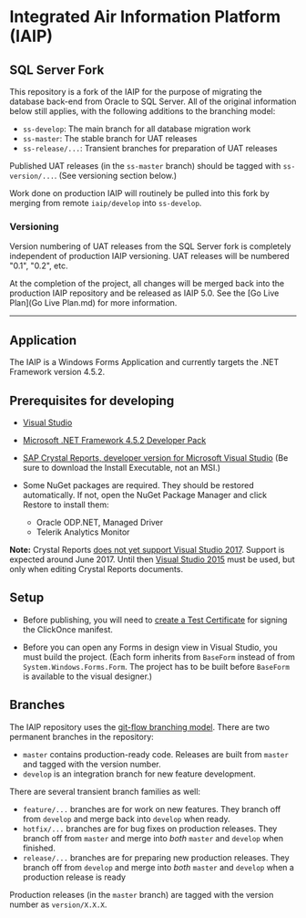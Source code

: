 # Integrated Air Information Platform (IAIP)

## SQL Server Fork

This repository is a fork of the IAIP for the purpose of migrating the database back-end from Oracle to SQL Server. All of the original information below still applies, with the following additions to the branching model:

* `ss-develop`: The main branch for all database migration work
* `ss-master`: The stable branch for UAT releases
* `ss-release/...`: Transient branches for preparation of UAT releases

Published UAT releases (in the `ss-master` branch) should be tagged with `ss-version/...`. (See versioning section below.)

Work done on production IAIP will routinely be pulled into this fork by merging from remote `iaip/develop` into `ss-develop`.

### Versioning

Version numbering of UAT releases from the SQL Server fork is completely independent of production IAIP versioning. UAT releases will be numbered "0.1", "0.2", etc. 

At the completion of the project, all changes will be merged back into the production IAIP repository and be released as IAIP 5.0. See the [Go Live Plan](Go Live Plan.md) for more information.

---

## Application

The IAIP is a Windows Forms Application and currently targets the .NET Framework version 4.5.2. 

## Prerequisites for developing

+ [Visual Studio](https://www.visualstudio.com/)

+ [Microsoft .NET Framework 4.5.2 Developer Pack](http://www.microsoft.com/en-us/download/details.aspx?id=42637)

+ [SAP Crystal Reports, developer version for Microsoft Visual Studio](https://wiki.scn.sap.com/wiki/display/BOBJ/Crystal+Reports%2C+Developer+for+Visual+Studio+Downloads) (Be sure to download the Install Executable, not an MSI.)

+ Some NuGet packages are required. They should be restored automatically. If not, open the NuGet Package Manager and click Restore to install them:
    - Oracle ODP.NET, Managed Driver
    - Telerik Analytics Monitor

**Note:** Crystal Reports [does not yet support Visual Studio 2017](https://answers.sap.com/questions/68489/crystal-reports-for-visual-studio-2017-availabilit.html). Support is expected around June 2017. Until then [Visual Studio 2015](https://my.visualstudio.com/Downloads?pid=1881) must be used, but only when editing Crystal Reports documents.

## Setup

* Before publishing, you will need to [create a Test Certificate](https://msdn.microsoft.com/en-us/library/che5h906%28v=vs.120%29.aspx) for signing the ClickOnce manifest.

* Before you can open any Forms in design view in Visual Studio, you must build the project. (Each form inherits from `BaseForm` instead of from `System.Windows.Forms.Form`. The project has to be built before `BaseForm` is available to the visual designer.)


## Branches

The IAIP repository uses the [git-flow branching model](http://nvie.com/posts/a-successful-git-branching-model/). There are two permanent branches in the repository:

* `master` contains production-ready code. Releases are built from `master` and tagged with the version number.
* `develop` is an integration branch for new feature development. 

There are several transient branch families as well:

* `feature/...` branches are for work on new features. They branch off from `develop` and merge back into `develop` when ready.
* `hotfix/...` branches are for bug fixes on production releases. They branch off from `master` and merge into *both* `master` and `develop` when finished.
* `release/...` branches are for preparing new production releases. They branch off from `develop` and merge into *both* `master` and `develop` when a production release is ready

Production releases (in the `master` branch) are tagged with the version number as `version/X.X.X`.